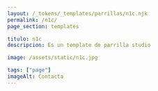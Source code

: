 ```yaml
---
layout: /_tokens/_templates/parrillas/n1c.njk
permalink: /n1c/
page_section: templates

titulo: n1c
descripcion: Es un template de parrilla studio

image: /assets/static/n1c.jpg

tags: ["page"]
imageAlt: Contacta
---
```

